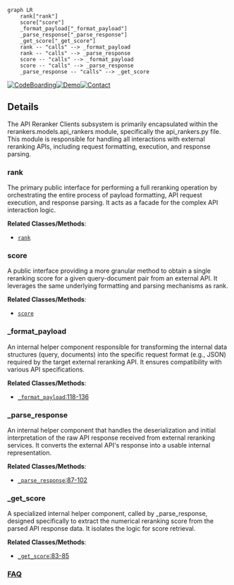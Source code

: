 ```mermaid
graph LR
    rank["rank"]
    score["score"]
    _format_payload["_format_payload"]
    _parse_response["_parse_response"]
    _get_score["_get_score"]
    rank -- "calls" --> _format_payload
    rank -- "calls" --> _parse_response
    score -- "calls" --> _format_payload
    score -- "calls" --> _parse_response
    _parse_response -- "calls" --> _get_score
```

[![CodeBoarding](https://img.shields.io/badge/Generated%20by-CodeBoarding-9cf?style=flat-square)](https://github.com/CodeBoarding/GeneratedOnBoardings)[![Demo](https://img.shields.io/badge/Try%20our-Demo-blue?style=flat-square)](https://www.codeboarding.org/demo)[![Contact](https://img.shields.io/badge/Contact%20us%20-%20contact@codeboarding.org-lightgrey?style=flat-square)](mailto:contact@codeboarding.org)

## Details

The API Reranker Clients subsystem is primarily encapsulated within the rerankers.models.api_rankers module, specifically the api_rankers.py file. This module is responsible for handling all interactions with external reranking APIs, including request formatting, execution, and response parsing.

### rank
The primary public interface for performing a full reranking operation by orchestrating the entire process of payload formatting, API request execution, and response parsing. It acts as a facade for the complex API interaction logic.


**Related Classes/Methods**:

- <a href="https://github.com/AnswerDotAI/rerankers/blob/main/rerankers/results.py" target="_blank" rel="noopener noreferrer">`rank`</a>


### score
A public interface providing a more granular method to obtain a single reranking score for a given query-document pair from an external API. It leverages the same underlying formatting and parsing mechanisms as rank.


**Related Classes/Methods**:

- <a href="https://github.com/AnswerDotAI/rerankers/blob/main/rerankers/results.py" target="_blank" rel="noopener noreferrer">`score`</a>


### _format_payload
An internal helper component responsible for transforming the internal data structures (query, documents) into the specific request format (e.g., JSON) required by the target external reranking API. It ensures compatibility with various API specifications.


**Related Classes/Methods**:

- <a href="https://github.com/AnswerDotAI/rerankers/blob/main/rerankers/models/api_rankers.py#L118-L136" target="_blank" rel="noopener noreferrer">`_format_payload`:118-136</a>


### _parse_response
An internal helper component that handles the deserialization and initial interpretation of the raw API response received from external reranking services. It converts the external API's response into a usable internal representation.


**Related Classes/Methods**:

- <a href="https://github.com/AnswerDotAI/rerankers/blob/main/rerankers/models/api_rankers.py#L87-L102" target="_blank" rel="noopener noreferrer">`_parse_response`:87-102</a>


### _get_score
A specialized internal helper component, called by _parse_response, designed specifically to extract the numerical reranking score from the parsed API response data. It isolates the logic for score retrieval.


**Related Classes/Methods**:

- <a href="https://github.com/AnswerDotAI/rerankers/blob/main/rerankers/models/api_rankers.py#L83-L85" target="_blank" rel="noopener noreferrer">`_get_score`:83-85</a>




### [FAQ](https://github.com/CodeBoarding/GeneratedOnBoardings/tree/main?tab=readme-ov-file#faq)